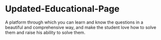 # Updated-Educational-Page
A platform through which you can learn and know the questions in a beautiful and comprehensive way, and make the student love how to solve them and raise his ability to solve them.
